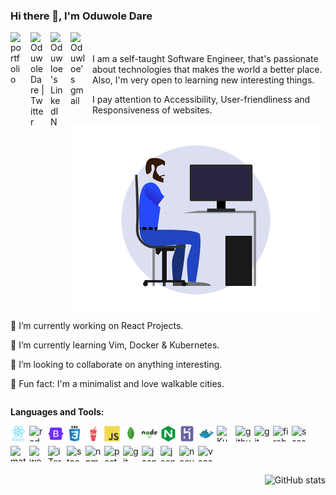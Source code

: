 ### Hi there 👋, I'm Oduwole Dare

<div>
  <a href="https://dreywesson.netlify.app">
    <img align="left" alt="portfolio" width="22px" src="https://www.svgrepo.com/show/143710/link-button.svg" style="margin-right:10px"/>
  </a>
  <a href="https://twitter.com/DreyWesson">
    <img align="left" alt="Oduwole Dare | Twitter" width="22px" src="https://raw.githubusercontent.com/peterthehan/peterthehan/master/assets/twitter.svg" style="margin-right:10px"/>
  </a> 
  <a href="https://www.linkedin.com/in/dare-oduwole73176/">
    <img align="left" alt="Oduwloe's LinkedIN" width="22px" src="https://raw.githubusercontent.com/peterthehan/peterthehan/master/assets/linkedin.svg" style="margin-right:10px"/>
  </a>
  <a href="mailto:dreywesson@gmail.com">
    <img align="left" alt="Oduwloe's gmail" width="25px" src="https://upload.wikimedia.org/wikipedia/commons/thumb/7/7e/Gmail_icon_%282020%29.svg/512px-Gmail_icon_%282020%29.svg.png" style="margin-right:10px"/>
  </a>

</div>

<br />
<br />
I am a self-taught Software Engineer, that's passionate about technologies that makes the world a better place. Also, I'm very open to learning new interesting things.

I pay attention to Accessibility, User-friendliness and Responsiveness of websites.

<img align="left"  alt="GIF" src="https://github.com/dreywesson/dreywesson/blob/media/devguy3.gif?raw=true" width="400" height="auto" loop=infinite/>

<div align="left" style="display:flex; flex-wrap:wrap; min-width: 250px;">
<div>
  <p>🔭 I’m currently working on React Projects.</p>
  <p>🌱 I’m currently learning Vim, Docker & Kubernetes.</p>
  <p>👯 I’m looking to collaborate on anything interesting.</p>
  <p>🎉 Fun fact: I'm a minimalist and love walkable cities.</p>
</div>
</div>

**Languages and Tools:**

<div align="left" style="display: flex; flex-wrap: wrap; min-width:300px;">
  <img src="https://raw.githubusercontent.com/devicons/devicon/master/icons/react/react-original-wordmark.svg" alt="react" width="25" height="25" style="padding-bottom:7px; margin-right:5px"/>
  <img src="https://img.icons8.com/color/240/000000/redux.png" alt="redux" width="25" height="25" style="padding-bottom:7px; margin-right:5px"/>
  <img src="https://raw.githubusercontent.com/devicons/devicon/master/icons/bootstrap/bootstrap-plain.svg" alt="bootstrap" width="25" height="25" style="padding-bottom:7px; margin-right:5px"/>
  <img src="https://raw.githubusercontent.com/devicons/devicon/master/icons/css3/css3-original-wordmark.svg" alt="css3" width="25" height="25" style="padding-bottom:7px; margin-right:5px"/>
  <img src="https://raw.githubusercontent.com/devicons/devicon/master/icons/gulp/gulp-plain.svg" alt="gulp" width="25" height="25" style="padding-bottom:7px; margin-right:5px"/>
  <img src="https://raw.githubusercontent.com/devicons/devicon/master/icons/javascript/javascript-original.svg" alt="javascript" width="25" height="25" style="padding-bottom:7px; margin-right:5px"/>
  <img src="https://raw.githubusercontent.com/devicons/devicon/master/icons/mongodb/mongodb-original.svg" alt="mongodb" width="25" height="25" style="padding-bottom:7px; margin-right:5px"/>
  <img src="https://raw.githubusercontent.com/devicons/devicon/master/icons/nodejs/nodejs-original-wordmark.svg" alt="nodejs" width="25" height="25" style="padding-bottom:7px; margin-right:5px"/>
  <img src="https://raw.githubusercontent.com/devicons/devicon/master/icons/nginx/nginx-original.svg" alt="nginx" width="25" height="25" style="padding-bottom:7px; margin-right:5px"/>
  <img src="https://raw.githubusercontent.com/devicons/devicon/master/icons/heroku/heroku-plain.svg" alt="heroku" width="25" height="25" style="padding-bottom:7px; margin-right:5px"/>
  <img src="https://raw.githubusercontent.com/devicons/devicon/master/icons/docker/docker-original.svg" alt="Docker" width="25" height="25" style="padding-bottom:7px; margin-right:5px"/>
  <img src="https://www.vectorlogo.zone/logos/kubernetes/kubernetes-icon.svg" alt="Kubernetes" width="25" height="25" style="padding-bottom:7px; margin-right:5px"/>
  <img src="https://img.icons8.com/ios-glyphs/240/000000/github.png" alt="github" width="25" height="25" style="padding-bottom:7px; margin-right:5px"/>
  <img src="https://img.icons8.com/color/240/000000/git.png" alt="git" width="25" height="25" style="padding-bottom:7px; margin-right:5px"/>
  <img src="https://img.icons8.com/color/240/000000/firebase.png" alt="firebase" width="25" height="25" style="padding-bottom:7px; margin-right:5px"/>
  <img src="https://img.icons8.com/color/240/000000/sass.png" alt="sass" width="25" height="25" style="padding-bottom:7px; margin-right:5px"/>
  <img src="https://material-ui.com/static/logo.png" alt="material-ui" width="25" height="25" style="padding-bottom:7px; margin-right:5px"/>
  <img src="https://cdn.iconscout.com/icon/free/png-512/webpack-1-1174980.png" alt="webpack" width="25" height="25" style="padding-bottom:7px; margin-right:5px"/>
  <img src="https://upload.wikimedia.org/wikipedia/commons/6/6f/Octicons-terminal.svg" alt="iTerm" width="25" height="25" style="padding-bottom:7px; margin-right:5px"/>
  <img src="https://upload.wikimedia.org/wikipedia/commons/thumb/e/ef/Stack_Overflow_icon.svg/768px-Stack_Overflow_icon.svg.png" alt="stackoverflow" width="25" height="25" style="padding-bottom:7px; margin-right:5px"/>
  <img src="https://www.tomsquest.com/img/posts/2018-10-02-better-npm-ing/npm_logo.png" alt="npm" width="25" height="25" style="padding-bottom:7px; margin-right:5px"/>
  <img src="https://iconape.com/wp-content/png_logo_vector/postman.png" alt="postman" width="25" height="25" style="padding-bottom:7px; margin-right:5px"/>
  <img src="https://avatars.githubusercontent.com/u/44036562?s=400&v=4" alt="git actions" width="25" height="25" style="padding-bottom:7px; margin-right:5px"/>
  <img src="https://cdn.worldvectorlogo.com/logos/json.svg" alt="json" width="25" height="25" style="padding-bottom:7px; margin-right:5px"/>
  <img src="http://svgur.com/i/3m.svg" alt="json" width="25" height="25" style="padding-bottom:7px; margin-right:5px"/>
  <img src="https://upload.wikimedia.org/wikipedia/commons/thumb/3/3a/Neovim-mark.svg/1200px-Neovim-mark.svg.png" alt="neovim" width="25" height="25" style="padding-bottom:7px; margin-right:5px"/>
    <img src="https://upload.wikimedia.org/wikipedia/commons/thumb/9/9a/Visual_Studio_Code_1.35_icon.svg/1024px-Visual_Studio_Code_1.35_icon.svg.png" alt="vscode" width="25" height="25" style="padding-bottom:7px; margin-right:5px"/>
</div>

<div align="right">

![GitHub stats](https://github-readme-stats.vercel.app/api?username=dreywesson&show_icons=true&theme=dark)

</div>

<!--START_SECTION:waka-->
<!--END_SECTION:waka-->
